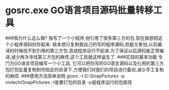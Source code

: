 gosrc.exe GO语言项目源码批量转移工具
====================
###我为什么这么做?
		我写了一个小程序,他引用了很多第三方的包.现在我想把这个小程序源码封存起来.
		我本想只复制我自己的写的程序源码,但是又害怕,以后编译的时候找不到引用的第三方包
		造成程序运行不起来.为了保证以后源码能正常编译,减少再次寻找第三方包的麻烦,这个工具就这样诞生了.
###实现的基本功能
		专门为GO语言项目编写一个小工具.
		它可以把你写的GO语言源码以及引用的第三方包打包批量复制到你指定的目录下.方便我们对我们的项目进行备份,减少手工复制的麻烦.
###使用方法简单说明
		gosrc -t G:\SnapPictures -p vistech/SnapPictures
		-t是要打包的目录
		-p是程序运行的包路径